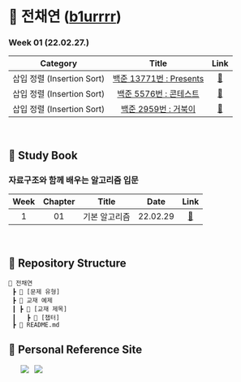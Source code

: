 # 🌱 전채연 ([b1urrrr](https://github.com/b1urrrr))

### Week 01 (22.02.27.)

|          Category          |                                    Title                                    |                                                                     Link                                                                     |
| :------------------------: | :-------------------------------------------------------------------------: | :------------------------------------------------------------------------------------------------------------------------------------------: |
| 삽입 정렬 (Insertion Sort) | <a href="https://www.acmicpc.net/problem/13771">백준 13771번 : Presents</a> | <a href="https://github.com/b1urrrr/Algorithm-Study/blob/main/전채연/Sorting%20(정렬)/Insertion%20Sort%20(삽입%20정렬)/Presents.java">🔗</a> |
| 삽입 정렬 (Insertion Sort) |  <a href="https://www.acmicpc.net/problem/5576">백준 5576번 : 콘테스트</a>  | <a href="https://github.com/b1urrrr/Algorithm-Study/blob/main/전채연/Sorting%20(정렬)/Insertion%20Sort%20(삽입%20정렬)/콘테스트.java">🔗</a> |
| 삽입 정렬 (Insertion Sort) |   <a href="https://www.acmicpc.net/problem/2959">백준 2959번 : 거북이</a>   |  <a href="https://github.com/b1urrrr/Algorithm-Study/blob/main/전채연/Sorting%20(정렬)/Insertion%20Sort%20(삽입%20정렬)/거북이.java">🔗</a>  |

<!--
|  | <a href=""></a> | <a href="">🔗</a> |
-->

<br>

## 📍 Study Book

### 자료구조와 함께 배우는 알고리즘 입문

| Week | Chapter |     Title     |   Date   |                                                                     Link                                                                     |
| :--: | :-----: | :-----------: | :------: | :------------------------------------------------------------------------------------------------------------------------------------------: |
|  1   |   01    | 기본 알고리즘 | 22.02.29 | <a href="https://github.com/b1urrrr/Algorithm-Study/tree/main/전채연/교재%20예제/자료구조와%20함께%20배우는%20알고리즘%20입문/chap01">🔗</a> |

<!--
|  |  |  | 22. | <a href="">🔗</a> |
-->

<br>

## 📍 Repository Structure

```
📂 전채연
 ┣ 📂 [문제 유형]
 ┣ 📂 교재 예제
 ┃ ┣ 📂 [교재 제목]
 ┃   ┣ 📂 [챕터]
 ┣ 📜 README.md
```

## 📍 Personal Reference Site

&nbsp;&nbsp;&nbsp;&nbsp;&nbsp; <a href="https://blog.naver.com/b1urrr"><img src="https://img.shields.io/badge/Naver-03C75A?style=for-the-badge&logo=naver&logoColor=white"></a> &nbsp; <a href="https://teal-floss-6e7.notion.site/Java-Syntax-and-Concepts-dc9253f0d556426e855ca129f54f9e61"><img src="https://img.shields.io./badge/Notion-000000?style=for-the-badge&logo=notion&logoColor=white"></a>
